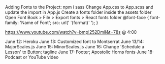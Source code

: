 Adding Fonts to the Project:
npm i sass
Change App.css to App.scss and update the import in App.js
Create a fonts folder inside the assets folder
Open Font Book > File > Export fonts > React fonts folder
@font-face {
  font-family: 'Name of Font';
  src: url('   ')format('   ');
}

https://www.youtube.com/watch?v=bmpI252DmiI&t=78s @ 4:00

June 12: Heroku
June 13: Customized font to Montserrat
June 13/14: MajorScales.js
June 15: MinorScales.js
June 16: Change 'Schedule a Lesson' to Button; tagline
June 17: Footer; Apostolic Horns fonts
June 18: Podcast or YouTube video
